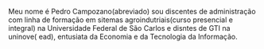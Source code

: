 Meu nome é Pedro Campozano(abreviado) sou discentes de administração com linha de formação em sitemas agroindutriais(curso presencial e integral) na Universidade Federal de São Carlos e disntes de GTI na uninove( ead), entusiata da
Economia e da Tecnologia da Informação. 
